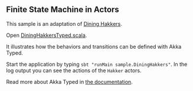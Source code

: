 ## Finite State Machine in Actors

This sample is an adaptation of [Dining Hakkers](http://www.dalnefre.com/wp/2010/08/dining-philosophers-in-humus/). 

Open [DiningHakkersTyped.scala](src/main/scala/sample/DiningHakkers.scala).

It illustrates how the behaviors and transitions can be defined with Akka Typed.

Start the application by typing `sbt "runMain sample.DiningHakkers"`. In the log output you can see the actions of the `Hakker` actors.

Read more about Akka Typed in [the documentation](http://doc.akka.io/docs/akka/2.6/).

